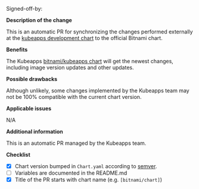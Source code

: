 Signed-off-by: <USER> <EMAIL>

**Description of the change**

This is an automatic PR for synchronizing the changes performed externally at the [kubeapps development chart](https://github.com/kubeapps/kubeapps/tree/master/chart/kubeapps) to the official Bitnami chart.

**Benefits**

The Kubeapps [bitnami/kubeapps chart](https://github.com/bitnami/charts/tree/master/bitnami/kubeapps) will get the newest changes, including image version updates and other updates.

**Possible drawbacks**

Although unlikely, some changes implemented by the Kubeapps team may not be 100% compatible with the current chart version.

**Applicable issues**

N/A

**Additional information**

This is an automatic PR managed by the Kubeapps team.

**Checklist**

- [x] Chart version bumped in `Chart.yaml` according to [semver](https://semver.org/).
- [ ] Variables are documented in the README.md
- [x] Title of the PR starts with chart name (e.g. `[bitnami/chart]`)
